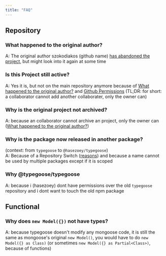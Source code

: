 ```yaml
---
title: "FAQ"
---
```


## Repository

### What happened to the original author?

A: The original author szokodiakos (github name) [has abandoned the project](https://github.com/szokodiakos/typegoose/issues/99#issuecomment-364639150), but might look into it again at some time

### Is this Project still active?

A: Yes it is, but not on the main repository anymore because of [What happened to the original author?](#what-happened-to-the-original-author) and [Github Permissions](https://help.github.com/en/articles/permission-levels-for-a-user-account-repository) (TL;DR: for short: a collaborator cannot add another collaborater, only the owner can)

### Why is the original project not archived?

A: because an collaborator cannot archive an project, only the owner can ([What happened to the original author?](#what-happened-to-the-original-author))

### Why is the package now released in another package?

(context: from `typegoose` to `@hasezoey/typegoose`)<br/>
A: Because of a Repository Switch ([reasons](#is-this-project-still-active)) and because a name cannot be used by multiple packages except if it is scoped

### Why @typegoose/typegoose

A: because i (hasezoey) dont have permissions over the old `typegoose` repository and i dont want to touch the old npm package

## Functional

### Why does `new Model({})` not have types?

A: because typegoose doesn't modify any mongoose code, it is still the same as mongoose's original `new Model()`, you would have to do `new Model({} as Class)` (or sometimes `new Model({} as Partial<Class>)`, because of functions)
